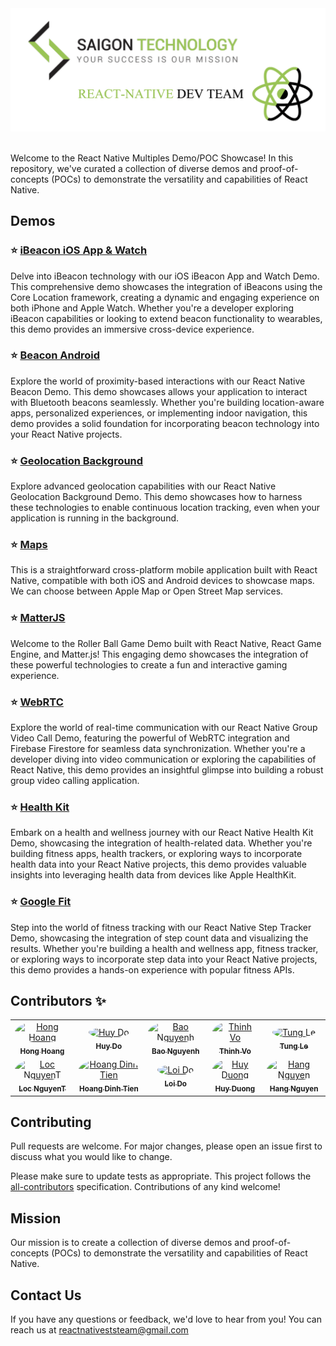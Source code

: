 <!-- PROJECT LOGO -->
<div>
    <img src="./Logo.png" alt="Logo">
</div>

<br/>

<!-- INTRODUCTION -->

Welcome to the React Native Multiples Demo/POC Showcase! In this repository, we've curated a collection of diverse demos and proof-of-concepts (POCs) to demonstrate the versatility and capabilities of React Native.

## Demos

### ⭐ [iBeacon iOS App & Watch](Beacon%20Sample)

Delve into iBeacon technology with our iOS iBeacon App and Watch Demo. This comprehensive demo showcases the integration of iBeacons using the Core Location framework, creating a dynamic and engaging experience on both iPhone and Apple Watch. Whether you're a developer exploring iBeacon capabilities or looking to extend beacon functionality to wearables, this demo provides an immersive cross-device experience.

### ⭐ [Beacon Android](BeaconsAndroidDemo)
Explore the world of proximity-based interactions with our React Native Beacon Demo. This demo showcases allows your application to interact with Bluetooth beacons seamlessly. Whether you're building location-aware apps, personalized experiences, or implementing indoor navigation, this demo provides a solid foundation for incorporating beacon technology into your React Native projects.

### ⭐ [Geolocation Background](GeolocationBackground)

Explore advanced geolocation capabilities with our React Native Geolocation Background Demo. This demo showcases how to harness these technologies to enable continuous location tracking, even when your application is running in the background.

### ⭐ [Maps](Maps)

This is a straightforward cross-platform mobile application built with React Native, compatible with both iOS and Android devices to showcase maps. We can choose between Apple Map or Open Street Map services.

### ⭐ [MatterJS](MatterJSDemo)

Welcome to the Roller Ball Game Demo built with React Native, React Game Engine, and Matter.js! This engaging demo showcases the integration of these powerful technologies to create a fun and interactive gaming experience.

### ⭐ [WebRTC](WebRTC)

Explore the world of real-time communication with our React Native Group Video Call Demo, featuring the powerful of WebRTC integration and Firebase Firestore for seamless data synchronization. Whether you're a developer diving into video communication or exploring the capabilities of React Native, this demo provides an insightful glimpse into building a robust group video calling application.

### ⭐ [Health Kit](healthkit_demo)

Embark on a health and wellness journey with our React Native Health Kit Demo, showcasing the integration of health-related data. Whether you're building fitness apps, health trackers, or exploring ways to incorporate health data into your React Native projects, this demo provides valuable insights into leveraging health data from devices like Apple HealthKit.

### ⭐ [Google Fit](rn_google_fit)

Step into the world of fitness tracking with our React Native Step Tracker Demo, showcasing the integration of step count data and visualizing the results. Whether you're building a health and wellness app, fitness tracker, or exploring ways to incorporate step data into your React Native projects, this demo provides a hands-on experience with popular fitness APIs.

## Contributors ✨

<table>
  <tr>
    <td align="center"><a href="https://github.com/honghoangsts/"><img src="https://avatars.githubusercontent.com/u/63329049?v=4" width="70px;" alt="Hong Hoang" style="border-radius: 50%;"/><br /><sub><b>Hong Hoang</b></sub></a><br /></td>
    <td align="center"><a href="https://github.com/huydosgtech/"><img src="https://avatars.githubusercontent.com/u/105196859?v=4" width="70px;" alt="Huy Do" style="border-radius: 50%;"/><br /><sub><b>Huy Do</b></sub></a><br /></td>
    <td align="center"><a href="https://github.com/baonguyenhsts/"><img src="https://avatars.githubusercontent.com/u/62632321?v=4" width="70px;" alt="Bao Nguyenh" style="border-radius: 50%;"/><br /><sub><b>Bao Nguyenh</b></sub></a><br /></td>
    <td align="center"><a href="https://github.com/ThinhKimVo/"><img src="https://avatars.githubusercontent.com/u/104345392?v=4" width="70px;" alt="Thinh Vo" style="border-radius: 50%;"/><br /><sub><b>Thinh Vo</b></sub></a><br /></td>
    <td align="center"><a href="https://github.com/tuledu/"><img src="https://avatars.githubusercontent.com/u/111717882?v=4" width="70px;" alt="Tung Le" style="border-radius: 50%;"/><br /><sub><b>Tung Le</b></sub></a><br /></td>
  </tr>
  <tr>
    <td align="center"><a href="https://github.com/loc-nguyenthien/"><img src="https://avatars.githubusercontent.com/u/114563576?v=4" width="70px;" alt="Loc NguyenT" style="border-radius: 50%;"/><br /><sub><b>Loc NguyenT</b></sub></a><br /></td>
    <td align="center"><a href="https://github.com/hoangSTS/"><img src="https://avatars.githubusercontent.com/u/117052298?v=4" width="70px;" alt="Hoang Dinh Tien" style="border-radius: 50%;"/><br /><sub><b>Hoang Dinh Tien</b></sub></a><br /></td>
    <td align="center"><a href="https://github.com/loido/"><img src="https://avatars.githubusercontent.com/u/117077260?v=4" width="70px;" alt="Loi Do" style="border-radius: 50%;"/><br /><sub><b>Loi Do</b></sub></a><br /></td>
    <td align="center"><a href="https://github.com/ngochuyduong/"><img src="https://avatars.githubusercontent.com/u/124558477?v=4" width="70px;" alt="Huy Duong" style="border-radius: 50%;"/><br /><sub><b>Huy Duong</b></sub></a><br /></td>
    <td align="center"><a href="https://github.com/hangnguyensaigontech/"><img src="https://avatars.githubusercontent.com/u/124117862?v=4" width="70px;" alt="Hang Nguyen" style="border-radius: 50%;"/><br /><sub><b>Hang Nguyen</b></sub></a><br /></td>
  </tr>
</table>

## Contributing
Pull requests are welcome. For major changes, please open an issue first to discuss what you would like to change.

Please make sure to update tests as appropriate.
This project follows the [all-contributors](https://github.com/saigontechnology/React-Native/graphs/contributors) specification. Contributions of any kind welcome!

## Mission

Our mission is to create a collection of diverse demos and proof-of-concepts (POCs) to demonstrate the versatility and capabilities of React Native.

## Contact Us

If you have any questions or feedback, we'd love to hear from you! You can reach us at reactnativeststeam@gmail.com